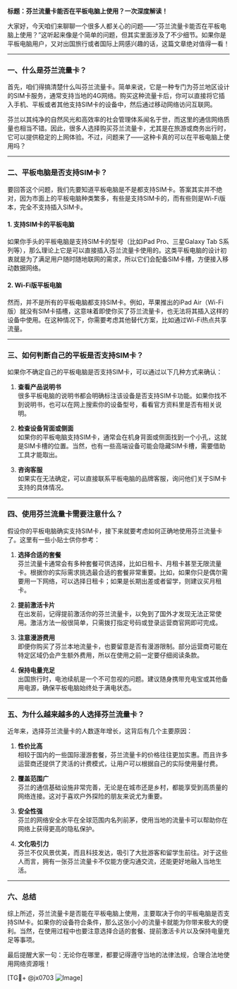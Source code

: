 **标题：芬兰流量卡能否在平板电脑上使用？一次深度解读！**

大家好，今天咱们来聊聊一个很多人都关心的问题——“芬兰流量卡能否在平板电脑上使用？”这听起来像是个简单的问题，但其实里面涉及了不少细节。如果你是平板电脑用户，又对出国旅行或者国际上网感兴趣的话，这篇文章绝对值得一看！

---

### 一、什么是芬兰流量卡？

首先，咱们得搞清楚什么叫芬兰流量卡。简单来说，它是一种专门为芬兰地区设计的SIM卡服务，通常支持当地的4G网络。购买这种流量卡后，你可以直接将它插入手机、平板或者其他支持SIM卡的设备中，然后通过移动网络访问互联网。

芬兰以其纯净的自然风光和高效率的社会管理体系闻名于世，而这里的通信网络质量也相当不错。因此，很多人选择购买芬兰流量卡，尤其是在旅游或商务出行时，它可以提供稳定的上网体验。不过，问题来了——这种卡真的可以在平板电脑上使用吗？

---

### 二、平板电脑是否支持SIM卡？

要回答这个问题，我们先要知道平板电脑是不是都支持SIM卡。答案其实并不绝对，因为市面上的平板电脑种类繁多，有些是支持SIM卡的，而有些则是Wi-Fi版本，完全不支持插入SIM卡。

#### 1. 支持SIM卡的平板电脑
如果你手头的平板电脑是支持SIM卡的型号（比如iPad Pro、三星Galaxy Tab S系列等），那么理论上它是可以直接插入芬兰流量卡使用的。这类平板电脑的设计初衷就是为了满足用户随时随地联网的需求，所以它们会配备SIM卡槽，方便接入移动数据网络。

#### 2. Wi-Fi版平板电脑
然而，并不是所有的平板电脑都支持SIM卡。例如，苹果推出的iPad Air（Wi-Fi版）就没有SIM卡插槽，这意味着即使你买了芬兰流量卡，也无法将其插入这样的设备中使用。在这种情况下，你需要考虑其他替代方案，比如通过Wi-Fi热点共享流量。

---

### 三、如何判断自己的平板是否支持SIM卡？

如果你不确定自己的平板电脑是否支持SIM卡，可以通过以下几种方式来确认：

1. **查看产品说明书**  
   很多平板电脑的说明书都会明确标注该设备是否支持SIM卡功能。如果你找不到说明书，也可以在网上搜索你的设备型号，看看官方资料里是否有相关说明。

2. **检查设备背面或侧面**  
   如果你的平板电脑支持SIM卡，通常会在机身背面或侧面找到一个小孔，这就是SIM卡槽的位置。当然，也有一些高端设备可能会隐藏SIM卡槽，需要借助工具才能取出。

3. **咨询客服**  
   如果实在无法确定，可以直接联系平板电脑的品牌客服，询问他们关于SIM卡支持的具体情况。

---

### 四、使用芬兰流量卡需要注意什么？

假设你的平板电脑确实支持SIM卡，接下来就要考虑如何正确地使用芬兰流量卡了。这里有一些小贴士供你参考：

1. **选择合适的套餐**  
   芬兰流量卡通常会有多种套餐可供选择，比如日租卡、月租卡甚至无限流量卡。根据你的实际需求挑选最合适的套餐非常重要。比如，如果你只是偶尔需要用一下网络，可以选择日租卡；如果是长期出差或者留学，则建议买月租卡。

2. **提前激活卡片**  
   在出发前，记得提前激活你的芬兰流量卡，以免到了国外才发现无法正常使用。激活方法一般很简单，只需拨打指定号码或登录运营商官网即可完成。

3. **注意漫游费用**  
   即便你购买了芬兰本地流量卡，也要留意是否有漫游限制。部分运营商可能在特定区域仍会产生额外费用，所以在使用之前一定要仔细阅读条款。

4. **保持电量充足**  
   出国旅行时，电池续航是一个不可忽视的问题。建议随身携带充电宝或其他备用电源，确保平板电脑始终处于满电状态。

---

### 五、为什么越来越多的人选择芬兰流量卡？

近年来，选择芬兰流量卡的人数逐年增长，这背后有几个主要原因：

1. **性价比高**  
   相较于国内的一些国际漫游套餐，芬兰流量卡的价格往往更加实惠。而且许多运营商还提供了灵活的计费模式，让用户可以根据自己的实际使用量付费。

2. **覆盖范围广**  
   芬兰的通信基础设施非常完善，无论是在城市还是乡村，都能享受到高质量的网络连接。这对于喜欢户外探险的朋友来说尤为重要。

3. **安全性强**  
   芬兰的网络安全水平在全球范围内名列前茅，使用当地的流量卡可以帮助你在网络上获得更高的隐私保护。

4. **文化吸引力**  
   芬兰不仅风景优美，而且科技发达，吸引了大批游客和留学生前往。对于这些人而言，拥有一张芬兰流量卡不仅能方便沟通交流，还能更好地融入当地生活。

---

### 六、总结

综上所述，芬兰流量卡是否能在平板电脑上使用，主要取决于你的平板电脑是否支持SIM卡。如果你的设备符合条件，那么这张小小的流量卡就能为你带来极大的便利。当然，在使用过程中也要注意选择合适的套餐、提前激活卡片以及保持电量充足等事项。

最后提醒大家一句：无论你在哪里，都要记得遵守当地的法律法规，合理合法地使用网络资源哦！

[TG💪+ @jx0703 ![Image](https://github.com/user-attachments/assets/dbca1d08-cadb-493c-b0ec-ad6f7a83f270)]